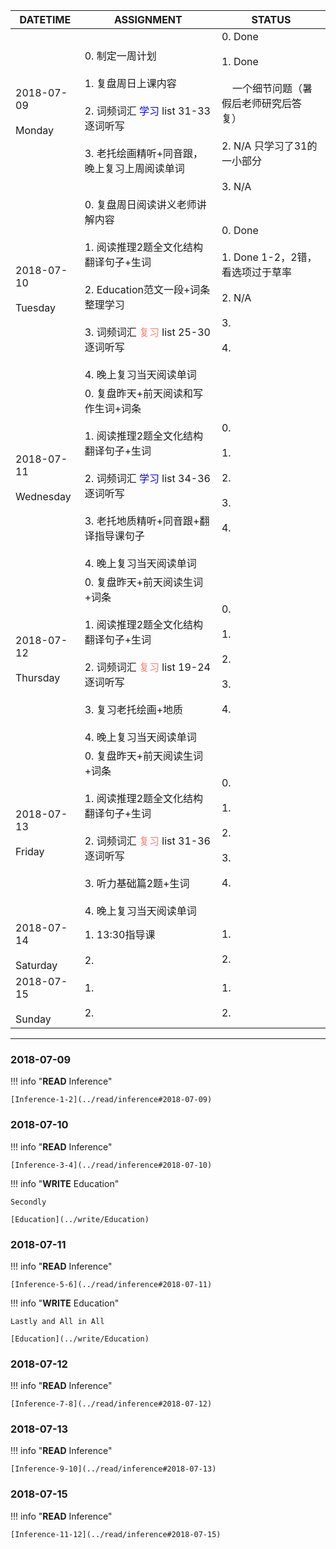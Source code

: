 DATETIME |  ASSIGNMENT | STATUS
------------ | ------------- | -------------
2018-07-09 <br><br> Monday | 0. 制定一周计划<br><br>1. 复盘周日上课内容<br><br> 2. 词频词汇 <font color='blue'>学习</font> list 31-33 逐词听写<br><br>3. 老托绘画精听+同音跟，晚上复习上周阅读单词 |  0. Done<br><br>1. Done<br><br>&nbsp;&nbsp;&nbsp;&nbsp;一个细节问题（暑假后老师研究后答复）<br><br>2. N/A 只学习了31的一小部分<br><br>3. N/A
2018-07-10 <br><br> Tuesday | 0. 复盘周日阅读讲义老师讲解内容<br><br> 1. 阅读推理2题全文化结构翻译句子+生词<br><br> 2. Education范文一段+词条整理学习<br><br>3. 词频词汇 <font color='Salmon'>复习</font> list 25-30 逐词听写<br><br>4. 晚上复习当天阅读单词 |  0. Done<br><br>1. Done 1-2，2错，看选项过于草率<br><br>2. N/A<br><br>3. <br><br>4. 
2018-07-11 <br><br> Wednesday  | 0. 复盘昨天+前天阅读和写作生词+词条<br><br>1. 阅读推理2题全文化结构翻译句子+生词<br><br> 2. 词频词汇 <font color='blue'>学习</font> list  34-36 逐词听写<br><br>3. 老托地质精听+同音跟+翻译指导课句子<br><br>4. 晚上复习当天阅读单词 |  0. <br><br>1. <br><br>2. <br><br>3. <br><br>4. 
2018-07-12 <br><br> Thursday  | 0. 复盘昨天+前天阅读生词+词条<br><br>1. 阅读推理2题全文化结构翻译句子+生词<br><br> 2. 词频词汇 <font color='Salmon'>复习</font> list  19-24 逐词听写 <br><br>3.  复习老托绘画+地质<br><br>4. 晚上复习当天阅读单词 | 0. <br><br>1. <br><br>2. <br><br>3.<br><br>4. 
2018-07-13 <br><br> Friday  | 0. 复盘昨天+前天阅读生词+词条 <br><br>1. 阅读推理2题全文化结构翻译句子+生词<br><br>2. 词频词汇 <font color='Salmon'>复习</font> list  31-36 逐词听写<br><br>3.  听力基础篇2题+生词<br><br>4. 晚上复习当天阅读单词 | 0. <br><br>1. <br><br>2. <br><br>3.<br><br>4. 
2018-07-14 <br><br> Saturday  | 1. 13:30指导课<br><br>2.  | 1. <br><br>2. 
2018-07-15 <br><br> Sunday  | 1.<br><br>2. | 1. <br><br>2. 


----

### 2018-07-09

!!! info "**READ** Inference"
    
    [Inference-1-2](../read/inference#2018-07-09)
     
### 2018-07-10

!!! info "**READ** Inference"
    
    [Inference-3-4](../read/inference#2018-07-10)
    
!!! info "**WRITE** Education"

    Secondly
    
    [Education](../write/Education)
    
### 2018-07-11

!!! info "**READ** Inference"
    
    [Inference-5-6](../read/inference#2018-07-11)
    
!!! info "**WRITE** Education"

    Lastly and All in All
    
    [Education](../write/Education)
    
### 2018-07-12

!!! info "**READ** Inference"
    
    [Inference-7-8](../read/inference#2018-07-12)
    
### 2018-07-13

!!! info "**READ** Inference"
    
    [Inference-9-10](../read/inference#2018-07-13)
    
### 2018-07-15

!!! info "**READ** Inference"
    
    [Inference-11-12](../read/inference#2018-07-15)